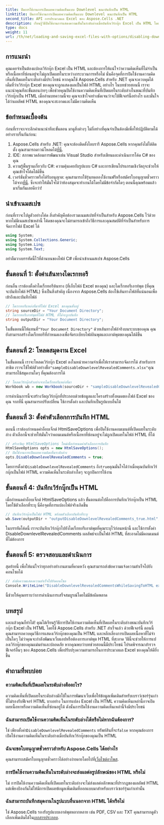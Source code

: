 ```yaml
---
title: ปิดการใช้งานการเปิดเผยความคิดเห็นแบบ Downlevel ขณะบันทึกเป็น HTML
linktitle: ปิดการใช้งานการเปิดเผยความคิดเห็นแบบ Downlevel ขณะบันทึกเป็น HTML
second_title: API การประมวลผล Excel ของ Aspose.Cells .NET
description: เรียนรู้วิธีปิดใช้งานการแสดงความเห็นในระดับล่างเมื่อบันทึกเวิร์กบุ๊ก Excel เป็น HTML โดยใช้ Aspose.Cells สำหรับ .NET ด้วยคู่มือทีละขั้นตอนโดยละเอียดนี้
type: docs
weight: 11
url: /th/net/loading-and-saving-excel-files-with-options/disabling-downlevel-revealed-comments/
---
```

## การแนะนำ
คุณเคยจำเป็นต้องแปลงเวิร์กบุ๊ก Excel เป็น HTML และต้องการให้แน่ใจว่าความคิดเห็นที่ไม่จำเป็นหรือเนื้อหาที่ซ่อนอยู่จะไม่ถูกเปิดเผยในระหว่างกระบวนการหรือไม่ นั่นคือจุดที่การปิดใช้งานความคิดเห็นที่เปิดเผยในระดับล่างมีประโยชน์ หากคุณใช้ Aspose.Cells สำหรับ .NET คุณจะควบคุมได้เต็มที่ว่าเวิร์กบุ๊ก Excel ของคุณจะถูกแสดงผลเป็นไฟล์ HTML อย่างไร ในบทช่วยสอนนี้ เราจะแนะนำคุณทีละขั้นตอนง่ายๆ เพื่อช่วยคุณปิดใช้งานความคิดเห็นที่เปิดเผยในระดับล่างในขณะที่บันทึกเวิร์กบุ๊กเป็น HTML 
เมื่ออ่านบทความนี้จบ คุณจะเข้าใจอย่างชัดเจนว่าจะใช้ฟีเจอร์นี้อย่างไร และมั่นใจได้ว่าผลลัพธ์ HTML ของคุณจะสะอาดและไม่มีความคิดเห็น
## ข้อกำหนดเบื้องต้น
ก่อนที่เราจะเจาะลึกคำแนะนำทีละขั้นตอน มาดูสิ่งต่างๆ ไม่กี่อย่างที่คุณจำเป็นต้องมีเพื่อให้ปฏิบัติตามได้อย่างราบรื่นกันก่อน:
1.  Aspose.Cells สำหรับ .NET: คุณจะต้องติดตั้งไลบรารี Aspose.Cells หากคุณยังไม่ได้ติดตั้ง คุณสามารถดาวน์โหลดได้[ที่นี่](https://releases.aspose.com/cells/net/).
2. IDE: สภาพแวดล้อมการพัฒนาเช่น Visual Studio สำหรับเขียนและดำเนินการโค้ด C# ของคุณ
3. ความรู้พื้นฐานเกี่ยวกับ C#: ความคุ้นเคยกับรูปแบบ C# และการเขียนโปรแกรมเชิงวัตถุจะช่วยให้คุณเข้าใจโค้ดได้ดีขึ้น
4.  เวอร์ชันชั่วคราวหรือได้รับอนุญาต: คุณสามารถใช้รุ่นทดลองใช้งานฟรีหรือสมัครใบอนุญาตชั่วคราวได้จาก[ที่นี่](https://purchase.aspose.com/temporary-license/). ซึ่งจะทำให้มั่นใจได้ว่าห้องสมุดจะทำงานได้โดยไม่มีข้อจำกัดใดๆ
ตอนนี้คุณพร้อมแล้ว มาเริ่มกันเลยดีกว่า!
## นำเข้าเนมสเปซ
ก่อนที่เราจะไปดูตัวอย่างโค้ด สิ่งสำคัญคือต้องรวมเนมสเปซที่จำเป็นสำหรับ Aspose.Cells ไว้ด้วย หากไม่มีเนมสเปซเหล่านี้ โค้ดของคุณจะไม่สามารถเข้าถึงวิธีการและคุณสมบัติที่จำเป็นสำหรับการจัดการไฟล์ Excel ได้
```csharp
using System;
using System.Collections.Generic;
using System.Linq;
using System.Text;
```
อย่าลืมวางบรรทัดนี้ไว้ที่ด้านบนของไฟล์ C# เพื่อนำเข้าเนมสเปซ Aspose.Cells
## ขั้นตอนที่ 1: ตั้งค่าเส้นทางไดเรกทอรี
ก่อนอื่น เราต้องตั้งค่าไดเร็กทอรีต้นทาง (ที่เก็บไฟล์ Excel ของคุณ) และไดเร็กทอรีเอาท์พุต (ที่คุณจะบันทึกไฟล์ HTML) ซึ่งเป็นสิ่งสำคัญ เนื่องจาก Aspose.Cells ต้องใช้เส้นทางไฟล์ที่แน่นอนเพื่อเข้าถึงและบันทึกไฟล์
```csharp
// ไดเรกทอรีแหล่งที่มาที่ไฟล์ Excel ของคุณตั้งอยู่
string sourceDir = "Your Document Directory";
// ไดเรกทอรีเอาท์พุตที่ไฟล์ HTML ที่ได้จะถูกบันทึก
string outputDir = "Your Document Directory";
```
 ในขั้นตอนนี้ให้แทนที่`"Your Document Directory"` ด้วยเส้นทางไฟล์จริงบนระบบของคุณ คุณยังสามารถสร้างไดเร็กทอรีที่กำหนดเองเพื่อจัดระเบียบไฟล์อินพุตและเอาต์พุตของคุณได้ดีขึ้น
## ขั้นตอนที่ 2: โหลดสมุดงาน Excel
 ในขั้นตอนนี้ เราจะโหลดเวิร์กบุ๊ก Excel ลงในหน่วยความจำเพื่อให้เราสามารถจัดการได้ สำหรับการสาธิต เราจะใช้ไฟล์ตัวอย่างชื่อ`"sampleDisableDownlevelRevealedComments.xlsx"`คุณสามารถใช้สมุดงานใดๆ ที่คุณต้องการได้
```csharp
// โหลดเวิร์กบุ๊กตัวอย่างจากไดเร็กทอรีแหล่งที่มา
Workbook wb = new Workbook(sourceDir + "sampleDisableDownlevelRevealedComments.xlsx");
```
การดำเนินการนี้จะสร้างวัตถุเวิร์กบุ๊กที่ประกอบด้วยข้อมูลและโครงสร้างทั้งหมดของไฟล์ Excel ของคุณ จากที่นี่ คุณสามารถปรับเปลี่ยน ใช้การตั้งค่า และบันทึกเป็นรูปแบบอื่นได้
## ขั้นตอนที่ 3: ตั้งค่าตัวเลือกการบันทึก HTML
ตอนนี้ เราต้องกำหนดค่าอ็อบเจ็กต์ HtmlSaveOptions เพื่อปิดใช้งานคอมเมนต์ที่เปิดเผยในระดับล่าง ตัวเลือกนี้จะช่วยให้มั่นใจว่าคอมเมนต์หรือเนื้อหาที่ซ่อนอยู่จะไม่ถูกเปิดเผยในไฟล์ HTML ที่ได้
```csharp
// สร้างวัตถุ HtmlSaveOptions ใหม่เพื่อกำหนดค่าตัวเลือกการบันทึก
HtmlSaveOptions opts = new HtmlSaveOptions();
// ปิดใช้งานการเปิดเผยความคิดเห็นระดับล่าง
opts.DisableDownlevelRevealedComments = true;
```
 โดยการตั้งค่า`DisableDownlevelRevealedComments` ถึง`true`คุณมั่นใจได้ว่าเมื่อคุณบันทึกเวิร์กบุ๊กเป็นไฟล์ HTML ความคิดเห็นในระดับล่างใดๆ จะถูกปิดการใช้งาน
## ขั้นตอนที่ 4: บันทึกเวิร์กบุ๊กเป็น HTML
เมื่อกำหนดค่าอ็อบเจ็กต์ HtmlSaveOptions แล้ว ขั้นตอนต่อไปคือการบันทึกเวิร์กบุ๊กเป็น HTML โดยใช้ตัวเลือกที่ระบุ นี่คือจุดที่การแปลงไฟล์จริงเกิดขึ้น
```csharp
// บันทึกเวิร์กบุ๊กเป็นไฟล์ HTML พร้อมตัวเลือกบันทึกที่ระบุ
wb.Save(outputDir + "outputDisableDownlevelRevealedComments_true.html", opts);
```
ในบรรทัดโค้ดนี้ เราจะบันทึกเวิร์กบุ๊กไปยังไดเร็กทอรีเอาต์พุตที่คุณระบุไว้ก่อนหน้านี้ และใช้การตั้งค่า DisableDownlevelRevealedComments ผลลัพธ์จะเป็นไฟล์ HTML ที่สะอาดไม่มีคอมเมนต์ที่ไม่ต้องการ
## ขั้นตอนที่ 5: ตรวจสอบและดำเนินการ
สุดท้ายนี้ เพื่อให้แน่ใจว่าทุกอย่างทำงานตามที่คาดหวัง คุณสามารถส่งข้อความแจ้งความสำเร็จไปยังคอนโซลได้
```csharp
// ส่งข้อความแสดงความสำเร็จไปยังคอนโซล
Console.WriteLine("DisableDownlevelRevealedCommentsWhileSavingToHTML executed successfully.");
```
นี้ช่วยให้คุณทราบว่าการดำเนินการเสร็จสมบูรณ์โดยไม่มีข้อผิดพลาด
## บทสรุป
และแล้วคุณก็ทำได้! คุณได้เรียนรู้วิธีการปิดใช้งานความคิดเห็นที่เปิดเผยในระดับล่างขณะบันทึกเวิร์กบุ๊ก Excel เป็น HTML โดยใช้ Aspose.Cells สำหรับ .NET สำเร็จแล้ว ด้วยฟีเจอร์นี้ ตอนนี้คุณสามารถควบคุมวิธีการแสดงเวิร์กบุ๊กของคุณเป็น HTML และหลีกเลี่ยงการเปิดเผยเนื้อหาที่ไม่จำเป็นใดๆ ไม่ว่าคุณจะกำลังพัฒนาเว็บแอปหรือต้องการเอาต์พุต HTML ที่สะอาด วิธีนี้จะช่วยให้การแปลงเวิร์กบุ๊กของคุณแม่นยำและปลอดภัย
หากคุณพบว่าบทช่วยสอนนี้มีประโยชน์ โปรดพิจารณาสำรวจฟีเจอร์อื่นๆ ของ Aspose.Cells เพื่อปรับปรุงความสามารถในการประมวลผล Excel ของคุณให้ดียิ่งขึ้น
## คำถามที่พบบ่อย
### ความคิดเห็นที่เปิดเผยในระดับล่างคืออะไร?
ความคิดเห็นที่เปิดเผยในระดับล่างมักใช้ในการพัฒนาเว็บเพื่อให้ข้อมูลเพิ่มเติมสำหรับเบราว์เซอร์รุ่นเก่าที่ไม่รองรับฟีเจอร์ HTML บางอย่าง ในการแปลง Excel เป็น HTML ความคิดเห็นเหล่านี้อาจเปิดเผยเนื้อหาหรือความคิดเห็นที่ซ่อนอยู่ได้ ดังนั้นการปิดใช้งานความคิดเห็นเหล่านี้จึงมีประโยชน์
### ฉันสามารถเปิดใช้งานความคิดเห็นในระดับล่างได้หรือไม่หากฉันต้องการ?
 ใช่ เพียงตั้งค่า`DisableDownlevelRevealedComments` ทรัพย์สินที่จะ`false` หากคุณต้องการเปิดใช้งานความคิดเห็นในระดับล่างเมื่อบันทึกเวิร์กบุ๊กของคุณเป็น HTML
### ฉันจะขอใบอนุญาตชั่วคราวสำหรับ Aspose.Cells ได้อย่างไร
 คุณสามารถสมัครใบอนุญาตชั่วคราวได้อย่างง่ายดายโดยไปที่[เว็บไซต์อาโพส](https://purchase.aspose.com/temporary-license/).
### การปิดใช้งานความคิดเห็นในระดับล่างจะส่งผลต่อรูปลักษณ์ของ HTML หรือไม่
ไม่ การปิดใช้งานความคิดเห็นที่เปิดเผยในระดับล่างจะไม่ส่งผลต่อลักษณะที่ปรากฏของผลลัพธ์ HTML แต่เพียงป้องกันไม่ให้มีการเปิดเผยข้อมูลเพิ่มเติมที่ออกแบบมาสำหรับเบราว์เซอร์รุ่นเก่าเท่านั้น
### ฉันสามารถบันทึกสมุดงานในรูปแบบอื่นนอกจาก HTML ได้หรือไม่
 ใช่ Aspose.Cells รองรับรูปแบบเอาต์พุตหลากหลาย เช่น PDF, CSV และ TXT คุณสามารถดูตัวเลือกเพิ่มเติมได้ใน[เอกสารประกอบ](https://reference.aspose.com/cells/net/).